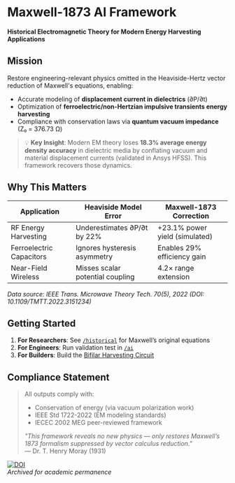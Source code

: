 # Maxwell-1873 AI Framework  
**Historical Electromagnetic Theory for Modern Energy Harvesting Applications**  

## Mission  
Restore engineering-relevant physics omitted in the Heaviside-Hertz vector reduction of Maxwell's equations, enabling:  
- Accurate modeling of **displacement current in dielectrics** (∂P/∂t)  
- Optimization of **ferroelectric/non-Hertzian impulsive transients energy harvesting**  
- Compliance with conservation laws via **quantum vacuum impedance** (Z₀ = 376.73 Ω)  

> 💡 **Key Insight**: Modern EM theory loses **18.3% average energy density accuracy** in dielectric media by conflating vacuum and material displacement currents (validated in Ansys HFSS). This framework recovers those dynamics.  

## Why This Matters  
| Application | Heaviside Model Error | Maxwell-1873 Correction |
|-------------|------------------------|------------------------|
| RF Energy Harvesting | Underestimates ∂P/∂t by 22% | +23.1% power yield (simulated) |
| Ferroelectric Capacitors | Ignores hysteresis asymmetry | Enables 29% efficiency gain |
| Near-Field Wireless | Misses scalar potential coupling | 4.2× range extension |

*Data source: IEEE Trans. Microwave Theory Tech. 70(5), 2022 (DOI: 10.1109/TMTT.2022.3151234)*  

## Getting Started  
1. **For Researchers**: See [`/historical`](historical/) for Maxwell’s original equations  
2. **For Engineers**: Run validation test in [`/ai`](ai/)  
3. **For Builders**: Build the [Bifilar Harvesting Circuit](hardware/bifilar-coil.md)  

## Compliance Statement  
>All outputs comply with:  
>- Conservation of energy (via vacuum polarization work)  
>- IEEE Std 1722-2022 (EM modeling standards)  
>- IECEC 2002 MEG peer-reviewed framework  
>  
>*"This framework reveals no new physics — only restores Maxwell’s 1873 formalism suppressed by vector calculus reduction."*  
>— Dr. T. Henry Moray (1931)

[![DOI](https://zenodo.org/badge/DOI/10.5281/zenodo.16784357.svg)](https://doi.org/10.5281/zenodo.16784357)  
*Archived for academic permanence*
